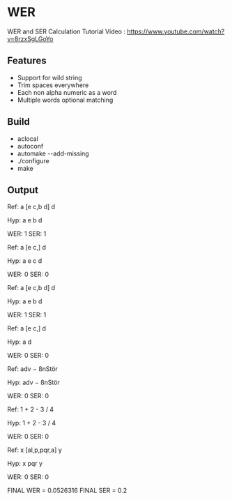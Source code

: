 # WER
WER and SER Calculation
Tutorial Video : https://www.youtube.com/watch?v=8rzxSgLGoYo
## Features
+ Support for wild string
+ Trim spaces everywhere
+ Each non alpha numeric as a word
+ Multiple words optional matching
## Build
+ aclocal
+ autoconf
+ automake --add-missing
+ ./configure
+ make
## Output
Ref: a [e c,b d] d 

Hyp: a e b d 

WER: 1 SER: 1

Ref: a [e c,] d 

Hyp: a e c d 

WER: 0 SER: 0

Ref: a [e c,b d] d 

Hyp: a e b d 

WER: 1 SER: 1

Ref: a [e c,] d 

Hyp: a d 

WER: 0 SER: 0

Ref: adv − ßnStör 

Hyp: adv − ßnStör 

WER: 0 SER: 0

Ref: 1 + 2 - 3 / 4 

Hyp: 1 + 2 - 3 / 4 

WER: 0 SER: 0

Ref: x [al,p,pqr,a] y 

Hyp: x pqr y 

WER: 0 SER: 0


FINAL WER = 0.0526316   FINAL SER = 0.2
